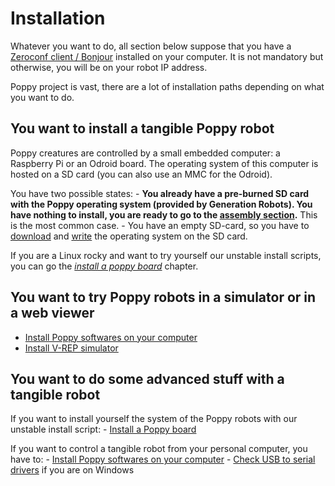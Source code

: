 # Installation

Whatever you want to do, all section below suppose that you have a [Zeroconf client / Bonjour](install-zeroconf.md) installed on your computer. It is not mandatory but otherwise, you will be on your robot IP address.

Poppy project is vast, there are a lot of installation paths depending on what you want to do.

## You want to install a tangible Poppy robot

Poppy creatures are controlled by a small embedded computer: a Raspberry Pi or an Odroid board. The operating system of this computer is hosted on a SD card (you can also use an MMC for the Odroid).

You have two possible states: - **You already have a pre-burned SD card with the Poppy operating system (provided by Generation Robots). You have nothing to install, you are ready to go to the [assembly section](../assembly-guides/README.md).** This is the most common case. - You have an empty SD-card, so you have to [download](burn-an-image-file.md#download-the-image) and [write](burn-an-image-file.md#write-an-image-to-the-sd-card) the operating system on the SD card.

If you are a Linux rocky and want to try yourself our unstable install scripts, you can go the [*install a poppy board*](install-a-poppy-board.md) chapter.

## You want to try Poppy robots in a simulator or in a web viewer

- [Install Poppy softwares on your computer](install-poppy-softwares.md)
- [Install V-REP simulator](install-vrep.md)

## You want to do some advanced stuff with a tangible robot

If you want to install yourself the system of the Poppy robots with our unstable install script: - [Install a Poppy board](install-a-poppy-board.md)

If you want to control a tangible robot from your personal computer, you have to: - [Install Poppy softwares on your computer](install-poppy-softwares.md) - [Check USB to serial drivers](install-drivers.md) if you are on Windows